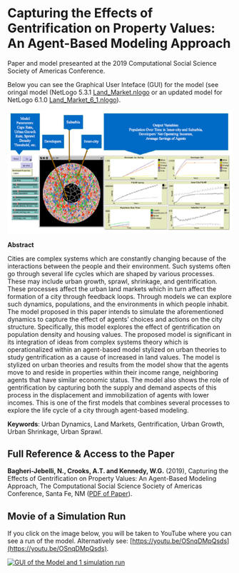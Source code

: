# Capturing the Effects of Gentrification on Property Values: An Agent-Based Modeling Approach

Paper and model preseanted at the 2019 Computational Social Science Society of Americas Conference.

Below you can see the Graphical User Inteface (GUI) for the model (see oringal model (NetLogo 5.3.1  [Land_Market.nlogo](Land_Market.nlogo) or an updated model for NetLogo 6.1.0 [Land_Market_6_1.nlogo](Land_Market_6_1.nlogo)).

![GUI logo](GUI_of_Model.png)

**Abstract**

Cities are complex systems which are constantly changing because of the interactions between the people and their environment. Such systems often go through several life cycles which are shaped by various processes. These may include urban growth, sprawl, shrinkage, and gentrification. These processes affect the urban land markets which in turn affect the formation of a city through feedback loops. Through models we can explore such dynamics, populations, and the environments in which people inhabit. The model proposed in this paper intends to simulate the aforementioned dynamics to capture the effect of agents’ choices and actions on the city structure. Specifically, this model explores the effect of gentrification on population density and housing values. The proposed model is significant in its integration of ideas from complex systems theory which is operationalized within an agent-based model stylized on urban theories to study gentrification as a cause of increased in land values. The model is stylized on urban theories and results from the model show that the agents move to and reside in properties within their income range, neighboring agents that have similar economic status. The model also shows the role of gentrification by capturing both the supply and demand aspects of this process in the displacement and immobilization of agents with lower incomes. This is one of the first models that combines several processes to explore the life cycle of a city through agent-based modeling.


**Keywords**: Urban Dynamics, Land Markets, Gentrification, Urban Growth, Urban Shrinkage, Urban Sprawl.


## Full Reference & Access to the Paper

**Bagheri-Jebelli, N., Crooks, A.T. and Kennedy, W.G.** (2019), Capturing the Effects of Gentrification on Property Values: An Agent-Based Modeling Approach, The Computational Social Science Society of Americas Conference, Santa Fe, NM ([PDF of Paper](./paper.pdf)).


## Movie of a Simulation Run

If you click on the image below, you will be taken to YouTube where you can see a run of the model. Alternatively see: [https://youtu.be/OSnqDMpQsds](https://youtu.be/OSnqDMpQsds).


[![GUI of the Model and 1 simulation run ](http://img.youtube.com/vi/OSnqDMpQsds/0.jpg)](http://www.youtube.com/watch?v=OSnqDMpQsds "GUI of the Model and 1 simulation run ")


